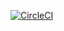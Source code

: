 [![CircleCI](https://circleci.com/gh/uwishema11/MY-brand/tree/master.svg?style=svg)](https://circleci.com/gh/uwishema11/MY-brand/tree/master)
